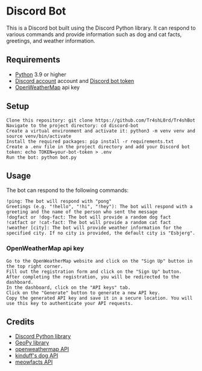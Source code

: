# Discord Bot

This is a Discord bot built using the Discord Python library. It can respond to various commands and provide information such as dog and cat facts, greetings, and weather information.

## Requirements

* [Python](www.python.org) 3.9 or higher
* [Discord account](www.discord.com) account and [Discord bot token](https://discord.com/developers/applications)
* [OpenWeatherMap](#openweathermap-api-key) api key

## Setup

    Clone this repository: git clone https://github.com/Tr4shL0rd/Tr4shBot
    Navigate to the project directory: cd discord-bot
    Create a virtual environment and activate it: python3 -m venv venv and source venv/bin/activate
    Install the required packages: pip install -r requirements.txt
    Create a .env file in the project directory and add your Discord bot token: echo TOKEN=your-bot-token > .env
    Run the bot: python bot.py

## Usage

The bot can respond to the following commands:

    !ping: The bot will respond with "pong"
    Greetings (e.g. "!hello", "!hi", "!hey"): The bot will respond with a greeting and the name of the person who sent the message
    !dogfact or !dog-fact: The bot will provide a random dog fact
    !catfact or !cat-fact: The bot will provide a random cat fact
    !weather [city]: The bot will provide weather information for the specified city. If no city is provided, the default city is "Esbjerg".
### OpenWeatherMap api key
    Go to the OpenWeatherMap website and click on the "Sign Up" button in the top right corner.
    Fill out the registration form and click on the "Sign Up" button.
    After completing the registration, you will be redirected to the dashboard.
    In the dashboard, click on the "API keys" tab.
    Click on the "Generate" button to generate a new API key.
    Copy the generated API key and save it in a secure location. You will use this key to authenticate your API requests.
## Credits

* [Discord Python library](https://discordpy.readthedocs.io/en/stable/)
* [GeoPy library](https://geopy.readthedocs.io/en/stable/)
* [openweathermap API](https://openweathermap.org/)
* [kinduff's dog API](https://dogapi.dog/)
* [meowfacts API](https://github.com/wh-iterabb-it/meowfacts)